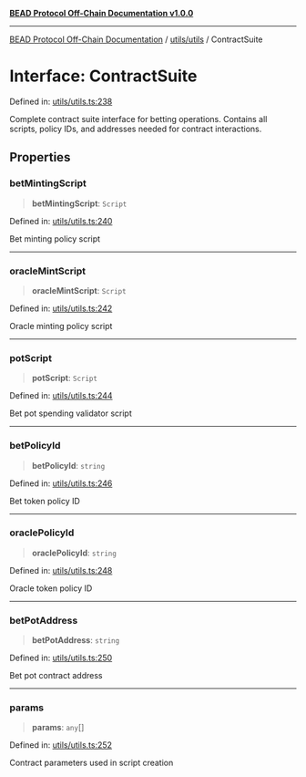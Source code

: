 [**BEAD Protocol Off-Chain Documentation v1.0.0**](../../../README.md)

***

[BEAD Protocol Off-Chain Documentation](../../../modules.md) / [utils/utils](../README.md) / ContractSuite

# Interface: ContractSuite

Defined in: [utils/utils.ts:238](https://github.com/cmorgado/Bead-Cardano/blob/24017eb600ede1b71f111ffff6b54d88eb612b06/Aiken/bead/off-chain/utils/utils.ts#L238)

Complete contract suite interface for betting operations.
Contains all scripts, policy IDs, and addresses needed for contract interactions.

## Properties

### betMintingScript

> **betMintingScript**: `Script`

Defined in: [utils/utils.ts:240](https://github.com/cmorgado/Bead-Cardano/blob/24017eb600ede1b71f111ffff6b54d88eb612b06/Aiken/bead/off-chain/utils/utils.ts#L240)

Bet minting policy script

***

### oracleMintScript

> **oracleMintScript**: `Script`

Defined in: [utils/utils.ts:242](https://github.com/cmorgado/Bead-Cardano/blob/24017eb600ede1b71f111ffff6b54d88eb612b06/Aiken/bead/off-chain/utils/utils.ts#L242)

Oracle minting policy script

***

### potScript

> **potScript**: `Script`

Defined in: [utils/utils.ts:244](https://github.com/cmorgado/Bead-Cardano/blob/24017eb600ede1b71f111ffff6b54d88eb612b06/Aiken/bead/off-chain/utils/utils.ts#L244)

Bet pot spending validator script

***

### betPolicyId

> **betPolicyId**: `string`

Defined in: [utils/utils.ts:246](https://github.com/cmorgado/Bead-Cardano/blob/24017eb600ede1b71f111ffff6b54d88eb612b06/Aiken/bead/off-chain/utils/utils.ts#L246)

Bet token policy ID

***

### oraclePolicyId

> **oraclePolicyId**: `string`

Defined in: [utils/utils.ts:248](https://github.com/cmorgado/Bead-Cardano/blob/24017eb600ede1b71f111ffff6b54d88eb612b06/Aiken/bead/off-chain/utils/utils.ts#L248)

Oracle token policy ID

***

### betPotAddress

> **betPotAddress**: `string`

Defined in: [utils/utils.ts:250](https://github.com/cmorgado/Bead-Cardano/blob/24017eb600ede1b71f111ffff6b54d88eb612b06/Aiken/bead/off-chain/utils/utils.ts#L250)

Bet pot contract address

***

### params

> **params**: `any`[]

Defined in: [utils/utils.ts:252](https://github.com/cmorgado/Bead-Cardano/blob/24017eb600ede1b71f111ffff6b54d88eb612b06/Aiken/bead/off-chain/utils/utils.ts#L252)

Contract parameters used in script creation
